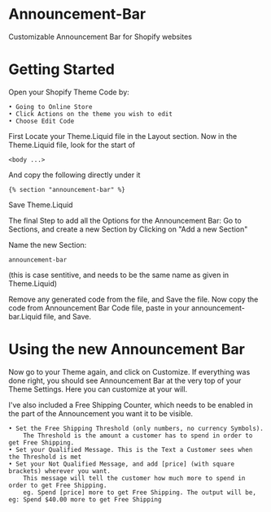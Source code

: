 # Announcement-Bar
Customizable Announcement Bar for Shopify websites

# Getting Started

Open your Shopify Theme Code by:

    • Going to Online Store
    • Click Actions on the theme you wish to edit
    • Choose Edit Code

First Locate your Theme.Liquid file in the Layout section.
Now in the Theme.Liquid file, look for the start of

    <body ...>

And copy the following directly under it
  
    {% section "announcement-bar" %}
  
Save Theme.Liquid


The final Step to add all the Options for the Announcement Bar:
Go to Sections, and create a new Section by Clicking on "Add a new Section"

Name the new Section:

    announcement-bar

(this is case sentitive, and needs to be the same name as given in Theme.Liquid)


Remove any generated code from the file, and Save the file.
Now copy the code from Announcement Bar Code file, paste in your announcement-bar.Liquid file, and Save.

# Using the new Announcement Bar

Now go to your Theme again, and click on Customize.
If everything was done right, you should see Announcement Bar at the very top of your Theme Settings.
Here you can customize at your will.

I've also included a Free Shipping Counter, which needs to be enabled in the part of the Announcement you want it to be visible.
  
    • Set the Free Shipping Threshold (only numbers, no currency Symbols).
        The Threshold is the amount a customer has to spend in order to get Free Shipping.
    • Set your Qualified Message. This is the Text a Customer sees when the Threshold is met
    • Set your Not Qualified Message, and add [price] (with square brackets) wherever you want.
        This message will tell the customer how much more to spend in order to get Free Shipping.
        eg. Spend [price] more to get Free Shipping. The output will be, eg: Spend $40.00 more to get Free Shipping
